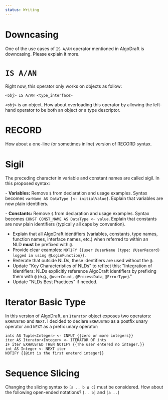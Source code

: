 ```yaml
---
status: Writing
---
```

# Downcasing

One of the use cases of `IS A/AN` operator mentioned in AlgoDraft is downcasing. Please explain it more.

# `IS A/AN`

Right now, this operator only works on objects as follow:

```
<obj> IS A/AN <type_interface>
```

`<obj>` is an object. How about overloading this operator by allowing the left-hand operator to be both an object or a type descriptor.

# RECORD

How about a one-line (or sometimes inline) version of RECORD syntax.

# Sigil

The preceding character in variable and constant names are called sigil. In this proposed syntax:

- **Variables:** Remove `$` from declaration and usage examples. Syntax becomes `varName AS DataType [<- initialValue]`. Explain that variables are now plain identifiers. 

- **Constants:** Remove `$` from declaration and usage examples. Syntax becomes `CONST CONST_NAME AS DataType <- value`. Explain that constants are now plain identifiers (typically all caps by convention).

- Explain that all AlgoDraft identifiers (variables, constants, type names, function names, interface names, etc.) when referred to within an NLD **must** be prefixed with `@`. 
- Provide clear examples: `NOTIFY {{user @userName (type: @UserRecord) logged in using @LoginFunction}}`.
- Reiterate that outside NLDs, these identifiers are used without the `@`.
- Update "Key Characteristics of NLDs" to reflect this: "Integration of Identifiers: NLDs explicitly reference AlgoDraft identifiers by prefixing them with `@` (e.g., `@userCount,` `@ProcessData`, `@ErrorType`)."
- Update "NLDs Best Practices" if needed.

# Iterator Basic Type

In this version of AlgoDraft, an `Iterator` object exposes two operators: `EXHAUSTED` and `NEXT`. I decided to declare `EXHAUSTED` as a postfix unary operator and `NEXT` as a prefix unary operator:

```
ints AS Tuple<Integer> <- INPUT {{zero or more integers}}
iter AS Iterator<Integer> <- ITERATOR OF ints
IF iter EXHAUSTED THEN NOTIFY {{The user entered no integer.}}
int AS Integer <- NEXT iter
NOTIFY {{@int is the first eneterd integer}}
```

# Sequence Slicing

Changing the slicing syntax to `[a .. b Δ c]` must be considered.
How about the following open-ended notations? `[.. b]` and `[a ..]`